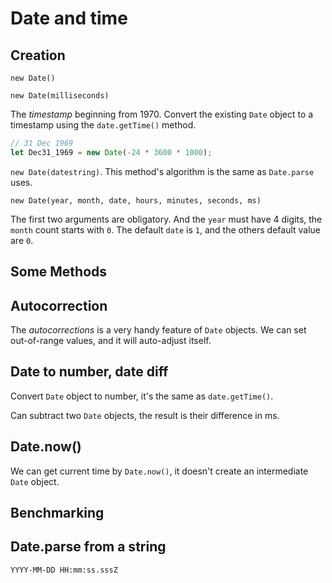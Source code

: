 # Date and time

## Creation

`new Date()`

`new Date(milliseconds)`

The _timestamp_ beginning from 1970. Convert the existing `Date` object to a timestamp using the `date.getTime()` method.

```js
// 31 Dec 1969
let Dec31_1969 = new Date(-24 * 3600 * 1000);
```

`new Date(datestring)`. This method's algorithm is the same as `Date.parse` uses.

`new Date(year, month, date, hours, minutes, seconds, ms)`

The first two arguments are obligatory. And the `year` must have 4 digits, the `month` count starts with `0`. The default `date` is `1`, and the others default value are `0`.

## Some Methods

## Autocorrection

The _autocorrections_ is a very handy feature of `Date` objects. We can set out-of-range values, and it will auto-adjust itself.

## Date to number, date diff

Convert `Date` object to number, it's the same as `date.getTime()`.

Can subtract two `Date` objects, the result is their difference in ms.

## Date.now()

We can get current time by `Date.now()`, it doesn't create an intermediate `Date` object.

## Benchmarking

## Date.parse from a string

`YYYY-MM-DD HH:mm:ss.sssZ`